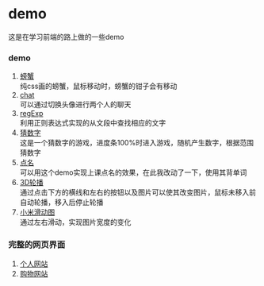 # demo
这是在学习前端的路上做的一些demo

### demo
1. [螃蟹](http://htmlpreview.github.io/?https://github.com/wsq5477/demo/blob/master/螃蟹/pangxie.html)
   <br>纯css画的螃蟹，鼠标移动时，螃蟹的钳子会有移动
2. [chat](http://htmlpreview.github.io/?https://github.com/wsq5477/demo/blob/master/chat/chat.html)
   <br>可以通过切换头像进行两个人的聊天
3. [regExp](http://htmlpreview.github.io/?https://github.com/wsq5477/demo/blob/master/regExp/index.html)
   <br>利用正则表达式实现的从文段中查找相应的文字
4. [猜数字](http://htmlpreview.github.io/?https://github.com/wsq5477/demo/blob/master/猜数字/index.html)
   <br>这是一个猜数字的游戏，进度条100%时进入游戏，随机产生数字，根据范围猜数字
5. [点名](http://htmlpreview.github.io/?https://github.com/wsq5477/demo/blob/master/点名/dianming.html)
   <br>可以用这个demo实现上课点名的效果，在此我改动了一下，使用其背单词
6. [3D轮播](http://htmlpreview.github.io/?https://github.com/wsq5477/demo/blob/master/3D转换轮播/index.html)
   <br>通过点击下方的横线和左右的按钮以及图片可以使其改变图片，鼠标未移入前自动轮播，移入后停止轮播
7. [小米滑动图](http://htmlpreview.github.io/?https://github.com/wsq5477/demo/blob/master/小米滑动图/index.html)
   <br>通过左右滑动，实现图片宽度的变化
### 完整的网页界面
1. [个人网站](http://htmlpreview.github.io/?https://github.com/wsq5477/demo/blob/master/个人网站/index.html)
2. [购物网站](http://htmlpreview.github.io/?https://github.com/wsq5477/demo/blob/master/购物网站/index.html)
